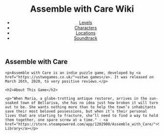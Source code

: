 <!DOCTYPE html>
<html lang="en">
<head>
	<title>Assemble with Care Wiki</title>
</head>
<body>
	<header>
    	<h1>Assemble with Care Wiki</h1>
        <nav>
			<ul>
				<li><a href="#">Levels</a></li>
				<li><a href="#">Characters</a></li>
				<li><a href="#">Locations</a></li>
				<li><a href="#">Soundtrack</a></li>
			</ul>
		</nav>
	</header>
</body>
<article>
	<h2>Assemble with Care</h2>
	
	<p>Assemble with Care is an indie puzzle game, developed by <a href="https://ustwogames.co.uk/">ustwo games</a>. It was released on March 26th, 2020, to very positive reviews.</p>
	
	<h2>About This Game</h2>
	
	<p>"When Maria, a globe-trotting antique restorer, arrives in the sun-soaked town of Bellariva, she has no idea just how broken it will turn out to be. She wants nothing more than to help the town’s inhabitants save their most beloved possessions, but when it’s their personal lives that are starting to fracture, she’ll need to find a way to hold them together, one spare screw at a time." - <a href="https://store.steampowered.com/app/1202900/Assemble_with_Care/">Steam Library</a></p>
